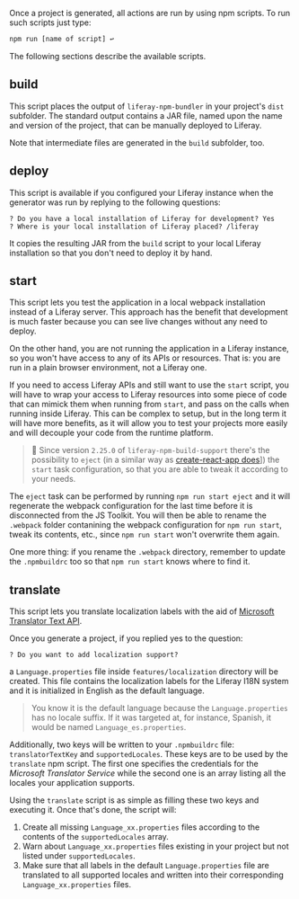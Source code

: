 Once a project is generated, all actions are run by using npm scripts. To run such scripts just type:

```sh
npm run [name of script] ↩
```

The following sections describe the available scripts.

## build

This script places the output of `liferay-npm-bundler` in your project's `dist` subfolder. The standard output contains a JAR file, named upon the name and version of the project, that can be manually deployed to Liferay.

Note that intermediate files are generated in the `build` subfolder, too.

## deploy

This script is available if you configured your Liferay instance when the generator was run by replying to the following questions:

```
? Do you have a local installation of Liferay for development? Yes
? Where is your local installation of Liferay placed? /liferay
```

It copies the resulting JAR from the `build` script to your local Liferay installation so that you don't need to deploy it by hand.

## start

This script lets you test the application in a local webpack installation instead of a Liferay server. This approach has the benefit that development is much faster because you can see live changes without any need to deploy.

On the other hand, you are not running the application in a Liferay instance, so you won't have access to any of its APIs or resources. That is: you are run in a plain browser environment, not a Liferay one.

If you need to access Liferay APIs and still want to use the `start` script, you will have to wrap your access to Liferay resources into some piece of code that can mimick them when running from `start`, and pass on the calls when running inside Liferay. This can be complex to setup, but in the long term it will have more benefits, as it will allow you to test your projects more easily and will decouple your code from the runtime platform.

> 👀 Since version `2.25.0` of `liferay-npm-build-support` there's the possibility to `eject` (in a similar way as [create-react-app does](https://create-react-app.dev/docs/available-scripts/#npm-run-eject)]) the `start` task configuration, so that you are able to tweak it according to your needs.

The `eject` task can be performed by running `npm run start eject` and it will regenerate the webpack configuration for the last time before it is disconnected from the JS Toolkit. You will then be able to rename the `.webpack` folder contanining the webpack configuration for `npm run start`, tweak its contents, etc., since `npm run start` won't overwrite them again.

One more thing: if you rename the `.webpack` directory, remember to update the `.npmbuildrc` too so that `npm run start` knows where to find it.

## translate

This script lets you translate localization labels with the aid of [Microsoft Translator Text API](https://azure.microsoft.com/en-us/services/cognitive-services/translator-text-api/).

Once you generate a project, if you replied yes to the question:

```
? Do you want to add localization support?
```

a `Language.properties` file inside `features/localization` directory will be created. This file contains the localization labels for the Liferay I18N system and it is initialized in English as the default language.

> You know it is the default language because the `Language.properties` has no locale suffix. If it was targeted at, for instance, Spanish, it would be named `Language_es.properties`.

Additionally, two keys will be written to your `.npmbuildrc` file: `translatorTextKey` and `supportedLocales`. These keys are to be used by the `translate` npm script. The first one specifies the credentials for the _Microsoft Translator Service_ while the second one is an array listing all the locales your application supports.

Using the `translate` script is as simple as filling these two keys and executing it. Once that's done, the script will:

1. Create all missing `Language_xx.properties` files according to the contents of the `supportedLocales` array.
2. Warn about `Language_xx.properties` files existing in your project but not listed under `supportedLocales`.
3. Make sure that all labels in the default `Language.properties` file are translated to all supported locales and written into their corresponding `Language_xx.properties` files.
